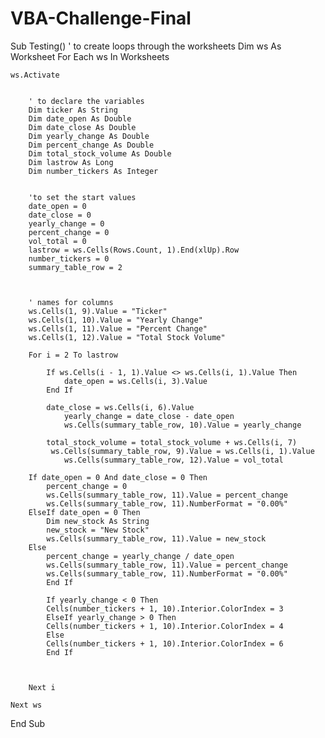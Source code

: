 # VBA-Challenge-Final
Sub Testing()
    ' to create loops through the worksheets
    Dim ws As Worksheet
    For Each ws In Worksheets
    
    ws.Activate
    
    
        ' to declare the variables
        Dim ticker As String
        Dim date_open As Double
        Dim date_close As Double
        Dim yearly_change As Double
        Dim percent_change As Double
        Dim total_stock_volume As Double
        Dim lastrow As Long
        Dim number_tickers As Integer
    

        'to set the start values
        date_open = 0
        date_close = 0
        yearly_change = 0
        percent_change = 0
        vol_total = 0
        lastrow = ws.Cells(Rows.Count, 1).End(xlUp).Row
        number_tickers = 0
        summary_table_row = 2
        

        
        ' names for columns
        ws.Cells(1, 9).Value = "Ticker"
        ws.Cells(1, 10).Value = "Yearly Change"
        ws.Cells(1, 11).Value = "Percent Change"
        ws.Cells(1, 12).Value = "Total Stock Volume"
        
        For i = 2 To lastrow
        
            If ws.Cells(i - 1, 1).Value <> ws.Cells(i, 1).Value Then
                date_open = ws.Cells(i, 3).Value
            End If
            
            date_close = ws.Cells(i, 6).Value
                yearly_change = date_close - date_open
                ws.Cells(summary_table_row, 10).Value = yearly_change
            
            total_stock_volume = total_stock_volume + ws.Cells(i, 7)
             ws.Cells(summary_table_row, 9).Value = ws.Cells(i, 1).Value
                ws.Cells(summary_table_row, 12).Value = vol_total
                
        If date_open = 0 And date_close = 0 Then
            percent_change = 0
            ws.Cells(summary_table_row, 11).Value = percent_change
            ws.Cells(summary_table_row, 11).NumberFormat = "0.00%"
        ElseIf date_open = 0 Then
            Dim new_stock As String
            new_stock = "New Stock"
            ws.Cells(summary_table_row, 11).Value = new_stock
        Else
            percent_change = yearly_change / date_open
            ws.Cells(summary_table_row, 11).Value = percent_change
            ws.Cells(summary_table_row, 11).NumberFormat = "0.00%"
            End If
                
            If yearly_change < 0 Then
            Cells(number_tickers + 1, 10).Interior.ColorIndex = 3
            ElseIf yearly_change > 0 Then
            Cells(number_tickers + 1, 10).Interior.ColorIndex = 4
            Else
            Cells(number_tickers + 1, 10).Interior.ColorIndex = 6
            End If
            
                
        
        Next i
        
    Next ws
        
    
    
    
End Sub
    

